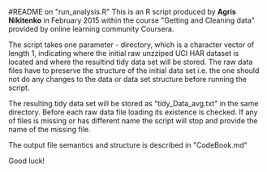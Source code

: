 #README on  "run_analysis.R"
This is an R script produced by **Agris Nikitenko** in February 2015 within the course "Getting and Cleaning data" provided by online learning community Coursera. 

The script takes one parameter - directory, which is a character vector of length 1, indicating where the initial raw unzziped UCI HAR dataset is located and where the resultind tidy data set will be stored. The raw data files have to preserve the structure of the initial data set i.e. the one should not do any changes to the data or data set structure before running the script.

The resulting tidy data set will be stored as "tidy_Data_avg.txt" in the same directory. Before each raw data file loading its existence is checked. If any of files is missing or has different name the script will stop and provide the name of the missing file. 

The output file semantics and structure is described in "CodeBook.md"

Good luck!